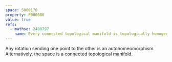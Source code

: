 ```yaml
---
space: S000170
property: P000086
value: true
refs:
  - mathse: 2480797
    name: Every connected topological manifold is topologically homogeneous
---
```


Any rotation sending one point to the other is an autohomeomorphism. Alternatively,
the space is a connected topological manifold.